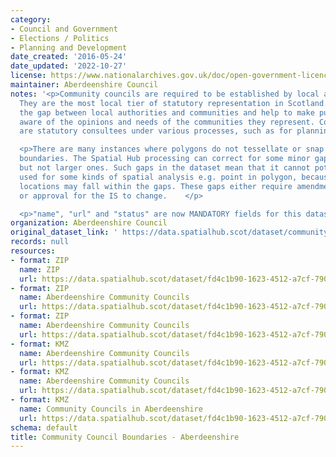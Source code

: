 ```yaml
---
category:
- Council and Government
- Elections / Politics
- Planning and Development
date_created: '2016-05-24'
date_updated: '2022-10-27'
license: https://www.nationalarchives.gov.uk/doc/open-government-licence/version/3/
maintainer: Aberdeenshire Council
notes: '<p>Community councils are required to be established by local authorities.
  They are the most local tier of statutory representation in Scotland. They bridge
  the gap between local authorities and communities and help to make public bodies
  aware of the opinions and needs of the communities they represent. Community councils
  are statutory consultees under various processes, such as for planning applications.</p>

  <p>There are many instances where polygons do not tessellate or snap to local authority
  boundaries. The Spatial Hub processing can correct for some minor gap errors (&lt;5m)
  but not larger ones. Such gaps in the dataset mean that it cannot potentially be
  used for some kinds of spatial analysis e.g. point in polygon, because some point
  locations may fall within the gaps. These gaps either require amendment at source
  or approval for the IS to change.    </p>

  <p>"name", "url" and "status" are now MANDATORY fields for this dataset.                                                                                                                                                                                                                                                                                                                                                                                                                                                                                                                                                                                                                                                                                                                                                                                                                                                                                                                                                                                                                                                                                                                                                                                                                                                                                                                                                                                                                                                                                                                                                                                                                           </p>'
organization: Aberdeenshire Council
original_dataset_link: ' https://data.spatialhub.scot/dataset/community_council_boundaries-as'
records: null
resources:
- format: ZIP
  name: ZIP
  url: https://data.spatialhub.scot/dataset/fd4c1b90-1623-4512-a7cf-790d8a882e79/resource/7f0d405e-2d1c-4473-987e-eaa1c39be29c/download/aberdeenshirecommunitycouncils.zip
- format: ZIP
  name: Aberdeenshire Community Councils
  url: https://data.spatialhub.scot/dataset/fd4c1b90-1623-4512-a7cf-790d8a882e79/resource/11c8c9c8-1ccb-420e-90d0-94d5a0acc897/download/aberdeenshirecommunitycouncils.zip
- format: ZIP
  name: Aberdeenshire Community Councils
  url: https://data.spatialhub.scot/dataset/fd4c1b90-1623-4512-a7cf-790d8a882e79/resource/5198d4c5-ad8e-4e0a-aa74-db4c010cdeaa/download/abshirecommunitycouncils08-05-18.zip
- format: KMZ
  name: Aberdeenshire Community Councils
  url: https://data.spatialhub.scot/dataset/fd4c1b90-1623-4512-a7cf-790d8a882e79/resource/034899e3-986d-42df-9166-a61baae3b202/download/abshire_community_councils_28-06-19.kmz
- format: KMZ
  name: Aberdeenshire Community Councils
  url: https://data.spatialhub.scot/dataset/fd4c1b90-1623-4512-a7cf-790d8a882e79/resource/5a81c53b-9199-45e2-801b-752b2c60ab70/download/abdnshire-community-councils-2020-08-31.kmz
- format: KMZ
  name: Community Councils in Aberdeenshire
  url: https://data.spatialhub.scot/dataset/fd4c1b90-1623-4512-a7cf-790d8a882e79/resource/a34a3d06-ec85-489b-b3de-f08ab6375aa2/download/abdnshire-community-councils-2021-05-18.kmz
schema: default
title: Community Council Boundaries - Aberdeenshire
---
```

